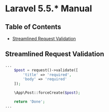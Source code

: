 # Laravel 5.5.\* Manual

## Table of Contents

* [Streamlined Request Validation](#streamlined-request-validation)

## Streamlined Request Validation

```php
...
    $post = request()->validate([
        'title' => 'required',
        'body' => 'required'
    ]);

    \App\Post::forceCreate($post);

    return 'Done';
...
```
